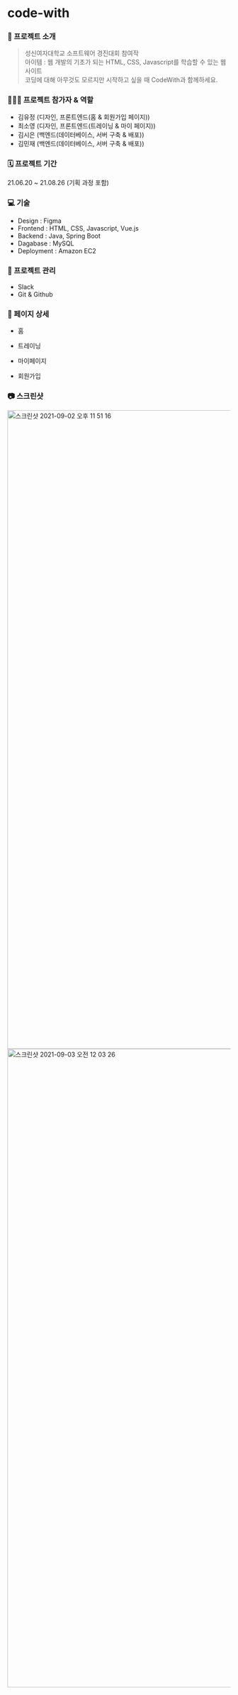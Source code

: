 # code-with

### 👋 프로젝트 소개
> 성신여자대학교 소프트웨어 경진대회 참여작         
> 아이템 : 웹 개발의 기초가 되는 HTML, CSS, Javascript를 학습할 수 있는 웹 사이트         
> 코딩에 대해 아무것도 모르지만 시작하고 싶을 때 CodeWith과 함께하세요.          

### 👩🏻‍💻 프로젝트 참가자 & 역할
* 김유정 (디자인, 프론트엔드(홈 & 회원가입 페이지))        
* 최소영 (디자인, 프론트엔드(트레이닝 & 마이 페이지))     
* 김시은 (백엔드(데이터베이스, 서버 구축 & 배포))
* 김민재 (백엔드(데이터베이스, 서버 구축 & 배포))

### 🗓 프로젝트 기간
21.06.20 ~ 21.08.26 (기획 과정 포함)
          
### 💻 기술
* Design : Figma
* Frontend : HTML, CSS, Javascript, Vue.js
* Backend : Java, Spring Boot          
* Dagabase : MySQL
* Deployment : Amazon EC2                
         
### 🧾 프로젝트 관리
* Slack
* Git & Github

### 📄 페이지 상세
* 홈         

* 트레이닝    
* 마이페이지          
* 회원가입

### 📷 스크린샷
<img width="1440" alt="스크린샷 2021-09-02 오후 11 51 16" src="https://user-images.githubusercontent.com/68562176/131866029-c5fa1144-0832-41a0-a563-484e05de9590.png">
<img width="1440" alt="스크린샷 2021-09-03 오전 12 03 26" src="https://user-images.githubusercontent.com/68562176/131868161-0d4aa2d5-d07a-45c0-9f31-e357bb5aac96.png">
